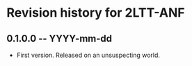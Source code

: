 # Revision history for 2LTT-ANF

## 0.1.0.0 -- YYYY-mm-dd

* First version. Released on an unsuspecting world.
